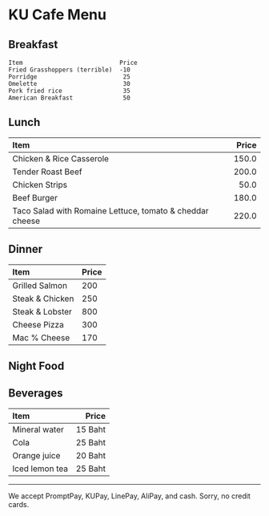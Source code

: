 # KU Cafe Menu


## Breakfast

    Item                           Price
    Fried Grasshoppers (terrible)  -10
    Porridge                        25
    Omelette                        30
    Pork fried rice                 35
    American Breakfast              50

## Lunch 

| Item                                   | Price |
|:---------------------------------------|------:|
| Chicken & Rice Casserole                           |  150.0  |
| Tender Roast Beef                           |  200.0  |
| Chicken Strips                          |  50.0  |
| Beef Burger                        |  180.0  |
|Taco Salad with Romaine Lettuce, tomato & cheddar cheese |  220.0 |

## Dinner

| Item                         | Price   |
|:-----------------------------|---------|
| Grilled Salmon               | 200     |
| Steak & Chicken              | 250     |
| Steak & Lobster              | 800     |
| Cheese Pizza                 | 300     |
| Mac % Cheese                 | 170     |


## Night Food


## Beverages
| Item                | Price      | 
|:--------------------|-----------:|
| Mineral water       | 15 Baht    |
| Cola                | 25 Baht    |
| Orange juice        | 20 Baht    |
| Iced lemon tea      | 25 Baht    |


---

We accept PromptPay, KUPay, LinePay, AliPay, and cash. Sorry, no credit cards.

